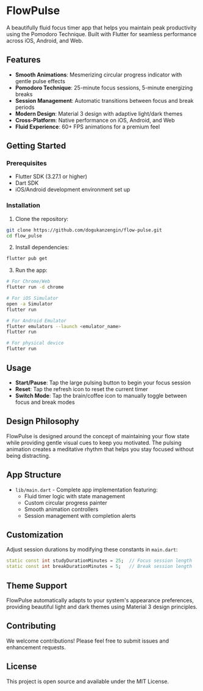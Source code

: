 # FlowPulse

A beautifully fluid focus timer app that helps you maintain peak productivity using the Pomodoro Technique. Built with Flutter for seamless performance across iOS, Android, and Web.

## Features

- **Smooth Animations**: Mesmerizing circular progress indicator with gentle pulse effects
- **Pomodoro Technique**: 25-minute focus sessions, 5-minute energizing breaks
- **Session Management**: Automatic transitions between focus and break periods
- **Modern Design**: Material 3 design with adaptive light/dark themes
- **Cross-Platform**: Native performance on iOS, Android, and Web
- **Fluid Experience**: 60+ FPS animations for a premium feel

## Getting Started

### Prerequisites

- Flutter SDK (3.27.1 or higher)
- Dart SDK
- iOS/Android development environment set up

### Installation

1. Clone the repository:
```bash
git clone https://github.com/dogukanzengin/flow-pulse.git
cd flow_pulse
```

2. Install dependencies:
```bash
flutter pub get
```

3. Run the app:
```bash
# For Chrome/Web
flutter run -d chrome

# For iOS Simulator
open -a Simulator
flutter run

# For Android Emulator
flutter emulators --launch <emulator_name>
flutter run

# For physical device
flutter run
```

## Usage

- **Start/Pause**: Tap the large pulsing button to begin your focus session
- **Reset**: Tap the refresh icon to reset the current timer
- **Switch Mode**: Tap the brain/coffee icon to manually toggle between focus and break modes

## Design Philosophy

FlowPulse is designed around the concept of maintaining your flow state while providing gentle visual cues to keep you motivated. The pulsing animation creates a meditative rhythm that helps you stay focused without being distracting.

## App Structure

- `lib/main.dart` - Complete app implementation featuring:
  - Fluid timer logic with state management
  - Custom circular progress painter
  - Smooth animation controllers
  - Session management with completion alerts

## Customization

Adjust session durations by modifying these constants in `main.dart`:
```dart
static const int studyDurationMinutes = 25;  // Focus session length
static const int breakDurationMinutes = 5;   // Break session length
```

## Theme Support

FlowPulse automatically adapts to your system's appearance preferences, providing beautiful light and dark themes using Material 3 design principles.

## Contributing

We welcome contributions! Please feel free to submit issues and enhancement requests.

## License

This project is open source and available under the MIT License.